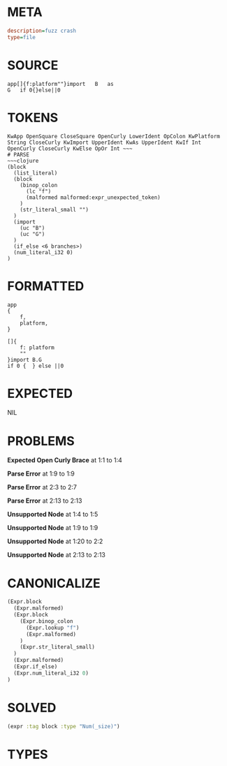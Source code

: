# META
~~~ini
description=fuzz crash
type=file
~~~
# SOURCE
~~~roc
app[]{f:platform""}import	B	as
G	if 0{}else||0
~~~
# TOKENS
~~~text
KwApp OpenSquare CloseSquare OpenCurly LowerIdent OpColon KwPlatform String CloseCurly KwImport UpperIdent KwAs UpperIdent KwIf Int OpenCurly CloseCurly KwElse OpOr Int ~~~
# PARSE
~~~clojure
(block
  (list_literal)
  (block
    (binop_colon
      (lc "f")
      (malformed malformed:expr_unexpected_token)
    )
    (str_literal_small "")
  )
  (import
    (uc "B")
    (uc "G")
  )
  (if_else <6 branches>)
  (num_literal_i32 0)
)
~~~
# FORMATTED
~~~roc
app
{
	f,
	platform,
}

[]{
	f: platform
	""
}import B.G
if 0 {  } else ||0
~~~
# EXPECTED
NIL
# PROBLEMS
**Expected Open Curly Brace**
at 1:1 to 1:4

**Parse Error**
at 1:9 to 1:9

**Parse Error**
at 2:3 to 2:7

**Parse Error**
at 2:13 to 2:13

**Unsupported Node**
at 1:4 to 1:5

**Unsupported Node**
at 1:9 to 1:9

**Unsupported Node**
at 1:20 to 2:2

**Unsupported Node**
at 2:13 to 2:13

# CANONICALIZE
~~~clojure
(Expr.block
  (Expr.malformed)
  (Expr.block
    (Expr.binop_colon
      (Expr.lookup "f")
      (Expr.malformed)
    )
    (Expr.str_literal_small)
  )
  (Expr.malformed)
  (Expr.if_else)
  (Expr.num_literal_i32 0)
)
~~~
# SOLVED
~~~clojure
(expr :tag block :type "Num(_size)")
~~~
# TYPES
~~~roc
~~~
